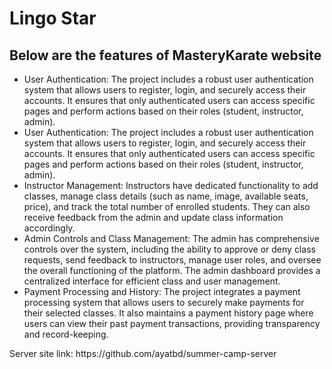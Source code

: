 # Lingo Star
<h2>Below are the features of MasteryKarate website
</h2>
<ul>
  <li>User Authentication: The project includes a robust user authentication system that allows users to register, login, and securely access their accounts. It ensures that only authenticated users can access specific pages and perform actions based on their roles (student, instructor, admin).
</li>
  <li>User Authentication: The project includes a robust user authentication system that allows users to register, login, and securely access their accounts. It ensures that only authenticated users can access specific pages and perform actions based on their roles (student, instructor, admin).
</li>
  <li>Instructor Management: Instructors have dedicated functionality to add classes, manage class details (such as name, image, available seats, price), and track the total number of enrolled students. They can also receive feedback from the admin and update class information accordingly.</li>
  <li>Admin Controls and Class Management: The admin has comprehensive controls over the system, including the ability to approve or deny class requests, send feedback to instructors, manage user roles, and oversee the overall functioning of the platform. The admin dashboard provides a centralized interface for efficient class and user management.</li>
  <li>Payment Processing and History: The project integrates a payment processing system that allows users to securely make payments for their selected classes. It also maintains a payment history page where users can view their past payment transactions, providing transparency and record-keeping.</li>
</ul>
<p>Server site link: <Link>https://github.com/ayatbd/summer-camp-server</Link></p>
